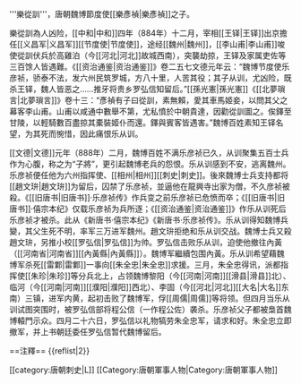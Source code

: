 '''樂從訓'''，唐朝魏博節度使[[樂彥禎|樂彥禎]]之子。

樂從訓為人凶险，[[中和|中和]]四年（884年）十二月，宰相[[王铎|王铎]]出京擔任[[义昌军|义昌军]][[节度使|节度使]]，途经[[魏州|魏州]]，[[李山甫|李山甫]]唆使從訓伏兵於高雞泊（今[[河北|河北]]故城西南），突襲劫掠，王铎及家属吏佐等三百馀人皆遇難。<ref>《[[资治通鉴|资治通鉴]]》卷二五七文德元年云：“魏博节度使乐彦祯，骄泰不法，发六州民筑罗城，方八十里，人苦其役；其子从训，尤凶险，既杀王铎，魏人皆恶之……推牙将贵乡罗弘信知留后。”[[孫光憲|孫光憲]]《[[北夢瑣言|北夢瑣言]]》卷十三：“彥禎有子曰從訓，素無賴，愛其車馬姬妾，以問其父之幕客李山甫。山甫以咸通中數舉不第，尤私憤於中朝貴達，因勸從訓圖之。俟鐸至甘陵，以輕騎數百盡掠其橐裝姬仆而還。鐸與賓客皆遇害。”</ref>魏博百姓素知王铎名望，为其死而惋惜，因此痛恨乐从训。

[[文德|文德]]元年（888年）二月，魏博百姓不满乐彦祯已久，从训聚集五百士兵作为心腹，称之为“子將”，更引起魏博老兵的怨恨。乐从训感到不安，逃离魏州。乐彦祯便任他为六州指挥使、[[相州|相州]][[刺史|刺史]]。後來魏博士兵支持都将[[趙文㺹|趙文㺹]]为留后，囚禁了乐彦祯，並逼他在龍興寺出家为僧，不久彦祯被殺。<ref>《[[旧唐书|旧唐书]]·乐彦祯传》作兵变之前乐彦祯已危愤而卒；《[[旧唐书|旧唐书]]·僖宗本纪》仅载乐彦祯为兵所逐；《[[资治通鉴|资治通鉴]]》作乐从训死后乐彦祯才被杀。此从《新唐书·僖宗本纪》《新唐书·乐彦祯传》。</ref>乐从训得知魏博兵變，其父生死不明，率军三万进军魏州。趙文㺹拒绝和乐从训交战。魏博士兵又殺趙文㺹，另推小校[[罗弘信|罗弘信]]为帅。罗弘信击败乐从训，迫使他撤往內黃（[[河南省|河南省]][[內黃縣|內黃縣]]）。魏博军繼續包围內黃。乐从训希望藉魏博军杀死[[雷鄴|雷鄴]]一事向[[朱全忠|朱全忠]]求援。三月，朱全忠得讯，派都指挥使[[朱珍|朱珍]]等分兵北上，占领魏博黎阳（今[[河南|河南]][[滑县|滑县]]北）、临河（今[[河南|河南]][[濮阳|濮阳]]西北）、李固（今[[河北|河北]][[大名|大名]]东南）三镇，进军内黄，起初击败了魏博军，俘[[周儒|周儒]]等将领。但四月当乐从训试图突围时，被罗弘信部将程公信（一作程公佐）袭杀。乐彦祯父子都被梟首魏博轅門示众。四月二十六日，罗弘信以礼物犒劳朱全忠军，请求和好。朱全忠立即撤军，并上书朝廷委任罗弘信暂代魏博留后。

==注釋==
{{reflist|2}}

[[category:唐朝刺史|L]]
[[Category:唐朝軍事人物|Category:唐朝軍事人物]]